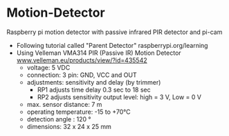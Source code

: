 # Motion-Detector
Raspberry pi motion detector with passive infrared PIR detector and pi-cam

* Following tutorial called "Parent Detector" raspberrypi.org/learning
* Using Velleman VMA314 PIR (Passive IR) Motion Detector www.velleman.eu/products/view/?id=435542
  * voltage: 5 VDC
  * connection: 3 pin: GND, VCC and OUT
  * adjustments: sensitivity and delay (by trimmer)
    *  RP1 adjusts time delay 0.3 sec to 18 sec
    *  RP2 adjusts sensitivity output level: high = 3 V, Low = 0 V
  * max. sensor distance: 7 m
  * operating temperature: -15 to +70°C
  * detection angle : 120 °
  * dimensions: 32 x 24 x 25 mm

